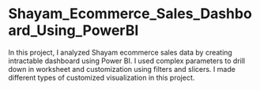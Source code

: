 # Shayam_Ecommerce_Sales_Dashboard_Using_PowerBI
In this project, I analyzed Shayam ecommerce sales data by creating intractable dashboard using Power BI.
I used complex parameters to drill down in worksheet and customization using filters and slicers.
I made different types of customized visualization in this project.
